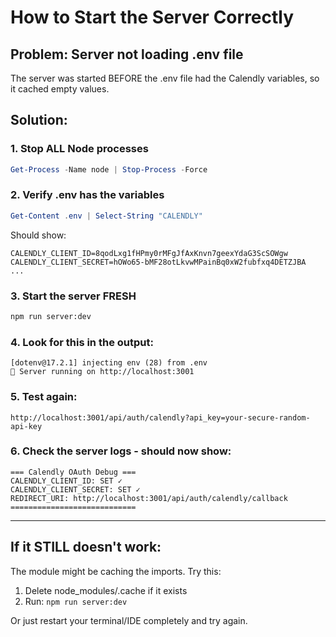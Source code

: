 # How to Start the Server Correctly

## Problem: Server not loading .env file

The server was started BEFORE the .env file had the Calendly variables, so it cached empty values.

## Solution:

### 1. Stop ALL Node processes
```powershell
Get-Process -Name node | Stop-Process -Force
```

### 2. Verify .env has the variables
```powershell
Get-Content .env | Select-String "CALENDLY"
```

Should show:
```
CALENDLY_CLIENT_ID=8qodLxg1fHPmy0rMFgJfAxKnvn7geexYdaG3ScSOWgw
CALENDLY_CLIENT_SECRET=hOWo65-bMF28otLkvwMPainBq0xW2fubfxq4DETZJBA
...
```

### 3. Start the server FRESH
```bash
npm run server:dev
```

### 4. Look for this in the output:
```
[dotenv@17.2.1] injecting env (28) from .env
🚀 Server running on http://localhost:3001
```

### 5. Test again:
```
http://localhost:3001/api/auth/calendly?api_key=your-secure-random-api-key
```

### 6. Check the server logs - should now show:
```
=== Calendly OAuth Debug ===
CALENDLY_CLIENT_ID: SET ✓
CALENDLY_CLIENT_SECRET: SET ✓
REDIRECT_URI: http://localhost:3001/api/auth/calendly/callback
============================
```

---

## If it STILL doesn't work:

The module might be caching the imports. Try this:

1. Delete node_modules/.cache if it exists
2. Run: `npm run server:dev`

Or just restart your terminal/IDE completely and try again.

